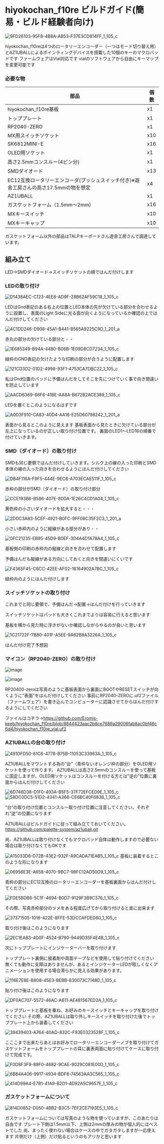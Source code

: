 # hiyokochan_f10re ビルドガイド(簡易・ビルド経験者向け)

![9FD26103-95F8-4B8A-AB53-F37E3CD814FF_1_105_c](https://github.com/user-attachments/assets/98ff8c7e-a772-44c4-98ff-d9d73f96f4ac)


hiyokochan_f10reは4つのロータリーエンコーダー（一つはモード切り替え用）とAZ1UBALLによるポインティングデバイスを搭載した10個のキーのマクロパッドです
ファームウェアはVial対応です
vialのソフトウェアから自由にキーマップを変更可能です



### 必要な物



部品|個数
--|--
hiyokochan_f10re基板|x1
トッププレート|x1
RP2040-ZERO|x1
MX用スイッチソケット|x10
SK6812MINI-E |x16
OLED用ソケット |x1
高さ2.5mmコンスルー(4ピン分) |x1
SMDダイオード |x13
EC12互換ロータリーエンコーダ(プッシュスイッチ付き)※遊舎工房さんの高さ17.5mmの物を想定 |x4
AZ1UBALL |x1
ガスケットフォーム（1.5mm〜2mm) |x16
MXキースイッチ |x10
MXキーキャップ |x10

ガスケットフォーム以外の部品はTALPキーボードさん遊舎工房さんで調達しています。



## 組み立て

LED→SMDダイオード→スイッチソケットの順ではんだ付けします

### LEDの取り付け

![D1438AEC-C123-4EE8-AD9F-28B62AF59C18_1_105_c](https://github.com/user-attachments/assets/b01ce70b-26af-452e-b86c-6f833be12e88)


LEDはGnd表記のある右上の位置とLED本体の先が欠けている部分を合わせるように設置し、表面のLight Sideに光る面が向くようになっているか確認の上ではんだ付けしてください

![4C1DD246-D908-45A1-B441-B565A9225C9D_1_201_a](https://github.com/user-attachments/assets/abda2830-7115-4a42-a6bf-e7282904eb4c)

赤丸の部分の欠けている部分と・・


![1E685349-B94A-4480-B06B-1E09D8CD7234_1_105_c](https://github.com/user-attachments/assets/e235d5ff-dd6e-4c39-9e30-6a863a82a41b)

緑枠のGND表記の欠けたような印刷の部分が合うように配置します

![121CD3D2-01D2-4998-93F1-4753CA7DBC22_1_105_c](https://github.com/user-attachments/assets/82a876e2-4903-47f9-bf64-5f3033610344)

私はGnd位置のパッドに予備はんだをしてそこを先につけていく事で向き間違いを防止しています


![AACD6369-66F6-41BE-AA8A-B672B2ACE389_1_105_c](https://github.com/user-attachments/assets/1d01bea9-b180-4298-98a7-03b3cce98f46)

LEDを置くとこのようになるはずです


![A0D3F910-CA83-40D4-AA16-E25D60798242_1_201_a](https://github.com/user-attachments/assets/942b001e-9ffa-49e1-a9d3-2f6d74604570)

表面から見るとこのように見えます
基板表面から見たときに欠けている部分が左上になっているのが正しい取り付け位置です。
裏面のLED1〜LED16の順番で付けていきます。


### SMD（ダイオード）の取り付け

SMDも同じ要領ではんだ付けしていきます。シルク上の線の入った印刷とSMD本体の線の入った向きを合わせるようにはんだ付けしてください

![DB4F116A-F9F5-444E-9EC8-A703ECAE511F_1_105_c](https://github.com/user-attachments/assets/007c5e54-941a-493c-9743-634721ed3d44)

赤枠の部分がSMD（ダイオード）の取り付け部分

![CCE193B6-B586-407E-80DA-1E26C4CD1A04_1_105_c](https://github.com/user-attachments/assets/2f34d51e-ba56-4fb3-bfbf-2a3016460cdc)

黄色枠の小さいダイオードを拡大すると・・・

![2DDC3A83-5CEF-4921-B0FC-9FF08C35F2C3_1_201_a](https://github.com/user-attachments/assets/03dcead0-b42c-49c8-963d-3cf0ec3464ec)

小さい赤枠内のように縦線がある部分があり・・


![0FC21235-EB95-45D9-B0EF-3D4A4D1A78A4_1_105_c](https://github.com/user-attachments/assets/eb1f0cc7-c559-4efe-9615-61ea2564b7fa)

基板側の印刷の赤枠内の縦線と向きを合わせて配置します

予備はんだも縦線がある方向にしておくと向きを間違いにくいです



![F4365F45-C6CC-42EE-AF02-16164902A7BC_1_105_c](https://github.com/user-attachments/assets/080fff23-a16a-40e8-b451-3bda3460f185)

緑枠内のようにはんだ付けします


### スイッチソケットの取り付け

これまでと同じ要領で、予備はんだ→配置→はんだ付けを行っていきます

スイッチソケットはパッドも大きくこれまでよりは容易に行えると思います

基板を横から見た時に浮きがないか確認しながらやるのが良いと思います

![1C21722F-7B80-401F-A5EE-9A62B8A3226A_1_105_c](https://github.com/user-attachments/assets/24aa619d-0496-4643-a042-d86c2d6ca972)

はんだ付け完了予想図



### マイコン（RP2040-ZERO）の取り付け




![image](https://github.com/user-attachments/assets/f38c502a-88ec-41c0-98e9-c62e90bdf8ca)



![image](https://github.com/user-attachments/assets/03da02e9-dfe1-4ce2-82e7-f61ff2b2d355)

RP20400-zeroは写真のように基板表面から裏面にBOOTやRESETスイッチが向くように"表面"をはんだ付けしてください
事前にRP2040-ZEROに.uf2ファイル（ファームウェア）を書き込んでコンピューターに認識させてからはんだ付けするようにしてください


ファイルはコチラ→https://github.com/Eromis-keeb/hiyokochan_f10re/blob/8844423aac2b8ce7689a29006fab8ac0bf46c6d4/hiyokochan_f10re_vial.uf2



### AZ1UBALLの台の取り付け




![491DFD50-61C6-4778-B75B-11053C33963A_1_105_c](https://github.com/user-attachments/assets/b7a278fa-1c45-47a6-b36e-14ecaac5afa9)



AZ1UBALLをマウントする為の”台”（青枠ないオレンジ枠の部分）をOLED用ソケットを使って作ります。
AZ1UBALLは高さ2.5mmのコンスルーを使って基板に固定しますが、OLED用ソケットはコンスルーを付ける方とは”逆の”位置に裏面からはんだ付けしてください




![6D746D38-D1F0-493A-B5F5-37F72EFCED9E_1_105_c](https://github.com/user-attachments/assets/e08a0f56-c813-42a5-978a-5430d32cd9d2)
![58DC0DC5-51D2-4341-A366-CE6BC40F6838_1_105_c](https://github.com/user-attachments/assets/8244aff5-a5ba-4269-9f74-bfc0dca34d2e)

”台”の取り付け位置とコンスルー取り付け位置に注意してください。それぞれ”逆”の位置になります

AZ1UBALLはビルドガイドに従って組み立てておいてください。
https://github.com/palette-system/az1uball.git

尚、AZ1UBALLは取り付けなくてもマクロパッド自体は動作しますので必要ない場合は取り付けなくてもOKです



![A15033D6-D72B-43E2-932F-A9CADA71EAB5_1_105_c](https://github.com/user-attachments/assets/a49103af-08b4-4af1-bb82-3101559cfed7)
基板に装着するとこのような形になります



![06956E3E-A658-4070-9BC7-98FC12AD50D9_1_105_c](https://github.com/user-attachments/assets/876b67ed-1121-4759-beec-994c50483507)

青枠の部分にEC12互換のロータリーエンコーダーを基板裏面からはんだ付けしてください

![FDE5BDB6-5C1F-4694-B0D7-9129F3B9C376_1_105_c](https://github.com/user-attachments/assets/c78740a1-4c88-4b3e-a1a9-2385eae2639b)

その際、写真赤枠部分のツメをある程度広げてから取り付けると楽に出来ます

![37371505-1016-422E-8FFE-53DCCAFDED60_1_105_c](https://github.com/user-attachments/assets/27711cb3-f30a-4020-913d-aea81e40a16a)

取り付け後はこのようになります

![2EC1EAB3-4D0F-4524-B790-9449D35F4E4B_1_105_c](https://github.com/user-attachments/assets/7b8e3162-83a7-4c4f-9f8f-8279d12cdc30)

次にトッププレートにインジケーターバーを取り付けます

トッププレート裏側に接着剤や両面テープなどを使用して貼り付けてください
無くても動作に支障はありませんが、あるとインジケーターLEDが眩しくなくアニメーションを使用する場合滑らかに見える効果があります。

![116E7E8E-B808-45E3-BEBB-830073C7148D_1_105_c](https://github.com/user-attachments/assets/ef9fc64e-bf6d-4ec1-9a52-2ea4d124693a)

貼り付け後はこのようになります

![DF0AC707-5572-46AC-A611-AE481567ED2A_1_105_c](https://github.com/user-attachments/assets/9e62f0bf-da9f-4c00-9652-5e7c6d805b26)

トッププレートと基板を重ね、お好みのキースイッチとキーキャップを取り付けてください
その際、AZ1UBALLは取り外しキースイッチを取り付けた後でトッププレート上から装着してください

![39439403-A764-40AD-832C-F93E0323528F_1_105_c](https://github.com/user-attachments/assets/b3878848-305e-4204-a0d7-7ef9b22b80ea)


こここまで出来たらあとはお好みでロータリーエンコーダーノブを取り付けてガスケットフォームをトッププレートの耳に裏表両面に貼り付けてケースに取り付けて完成です。


![F0D8F3F9-89F0-4682-9CAE-9029C081E00D_1_105_c](https://github.com/user-attachments/assets/c946c44d-2759-459b-bbbb-0f01d391866e)


![6B84A406-9917-4934-BDF8-74563AA3C565_1_105_c](https://github.com/user-attachments/assets/89e8d769-3c1b-4b21-a95e-beebdca4ee98)


![414D99A4-E7B1-41A9-B2D1-4D92A5C9657E_1_105_c](https://github.com/user-attachments/assets/ca6e7654-5376-4dc7-81e4-bab141ee249b)



### ガスケットフォームについて

![814D0852-D050-4BB2-B3C5-7EF2CE7193E5_1_105_c](https://github.com/user-attachments/assets/cd8b4f6d-0eb8-47d3-95f1-23e971ee2097) 

ガスケットフォームについては写真のような物を使っていますが、このあたりは自由です
プレート下側は1.5mm以下、上側は2mmの厚みの物が個人的にはベストでした
尚、まったく使わない場合はケースの中でガタガタしますが一応使えます
片側だけ（上側）だけ貼るというのもアリかと思います





